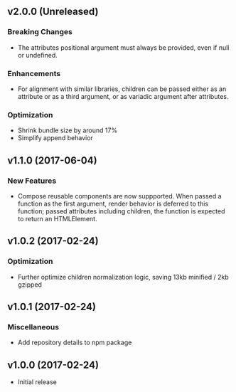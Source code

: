 ## v2.0.0 (Unreleased)

### Breaking Changes

- The attributes positional argument must always be provided, even if null or undefined.

### Enhancements

- For alignment with similar libraries, children can be passed either as an attribute or as a third argument, or as variadic argument after attributes.

### Optimization

- Shrink bundle size by around 17%
- Simplify append behavior

## v1.1.0 (2017-06-04)

### New Features

- Compose reusable components are now suppported. When passed a function as the first argument, render behavior is deferred to this function; passed attributes including children, the function is expected to return an HTMLElement.

## v1.0.2 (2017-02-24)

### Optimization

- Further optimize children normalization logic, saving 13kb minified / 2kb gzipped

## v1.0.1 (2017-02-24)

### Miscellaneous

- Add repository details to npm package

## v1.0.0 (2017-02-24)

- Initial release
